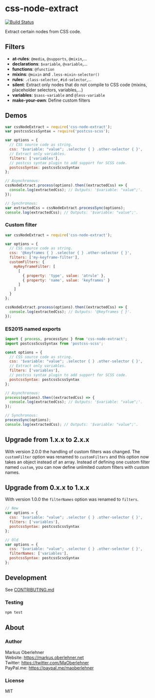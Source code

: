 # css-node-extract
[![Build Status](https://travis-ci.org/maoberlehner/css-node-extract.svg?branch=master)](https://travis-ci.org/maoberlehner/css-node-extract)

Extract certain nodes from CSS code.

## Filters
- **at-rules**: `@media`, `@supports`, `@mixin`,...
- **declarations**: `$variable`, `@variable`,...
- **functions**: `@function`
- **mixins**: `@mixin` and `.less-mixin-selector()`
- **rules**: `.class-selector`, `#id-selector`,...
- **silent**: Extract only nodes that do not compile to CSS code (mixins, placeholder selectors, variables,...)
- **variables**: `$sass-variable` and `@less-variable`
- **make-your-own**: Define custom filters

## Demos
```js
var cssNodeExtract = require('css-node-extract');
var postcssScssSyntax = require('postcss-scss');

var options = {
  // CSS source code as string.
  css: '$variable: "value"; .selector { } .other-selector { }',
  // Extract only variables.
  filters: ['variables'],
  // postcss syntax plugin to add support for SCSS code.
  postcssSyntax: postcssScssSyntax
};

// Asynchronous:
cssNodeExtract.process(options).then((extractedCss) => {
  console.log(extractedCss); // Outputs: '$variable: "value";'.
});

// Synchronous:
var extractedCss = cssNodeExtract.processSync(options);
console.log(extractedCss); // Outputs: '$variable: "value";'.
```

### Custom filter
```js
var cssNodeExtract = require('css-node-extract');

var options = {
  // CSS source code as string.
  css: '@keyframes { } .selector { } .other-selector { }',
  filters: ['my-keyframe-filter'],
  customFilters: {
    myKeyframeFilter: [
      [
        { property: 'type', value: 'atrule' },
        { property: 'name', value: 'keyframes' }
      ]
    ]
  }
};

cssNodeExtract.process(options).then((extractedCss) => {
  console.log(extractedCss); // Outputs: '@keyframes { }'.
});
```

### ES2015 named exports
```js
import { process, processSync } from 'css-node-extract';
import postcssScssSyntax from 'postcss-scss';

const options = {
  // CSS source code as string.
  css: '$variable: "value"; .selector { } .other-selector { }',
  // Extract only variables.
  filters: ['variables'],
  // postcss syntax plugin to add support for SCSS code.
  postcssSyntax: postcssScssSyntax
};

// Asynchronous:
process(options).then((extractedCss) => {
  console.log(extractedCss); // Outputs: '$variable: "value";'.
});

// Synchronous:
processSync(options);
console.log(extractedCss); // Outputs: '$variable: "value";'.
```

## Upgrade from 1.x.x to 2.x.x
With version 2.0.0 the handling of custom filters was changed. The `customFilter` option was renamed to `customFilters` and this option now takes an object instead of an array. Instead of defining one custom filter named `custom`, you can now define unlimited custom filters with custom names.

## Upgrade from 0.x.x to 1.x.x
With version 1.0.0 the `filterNames` option was renamed to `filters`.

```js
// New
var options = {
  css: '$variable: "value"; .selector { } .other-selector { }',
  filters: ['variables'],
  postcssSyntax: postcssScssSyntax
};

// Old
var options = {
  css: '$variable: "value"; .selector { } .other-selector { }',
  filterNames: ['variables'],
  postcssSyntax: postcssScssSyntax
};
```

## Development
See [CONTRIBUTING.md](https://github.com/maoberlehner/css-node-extract/blob/master/CONTRIBUTING.md)

### Testing
```bash
npm test
```

## About
### Author
Markus Oberlehner  
Website: https://markus.oberlehner.net  
Twitter: https://twitter.com/MaOberlehner  
PayPal.me: https://paypal.me/maoberlehner

### License
MIT
